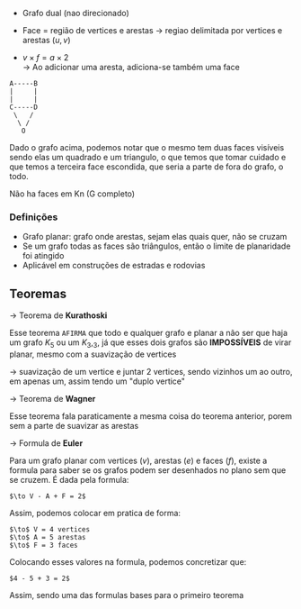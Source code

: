 - Grafo dual (nao direcionado)

- Face = região de vertices e arestas
	$\to$ regiao delimitada por vertices e arestas $(u,v)$ 

- $v \times f = a \times 2$  
	$\to$ Ao adicionar uma aresta, adiciona-se também uma face

```
A-----B
|     |
|     |
C-----D
 \   /
  \ /
   O
```

Dado o grafo acima, podemos notar que o mesmo tem duas faces visíveis sendo elas um quadrado e um triangulo, o que temos que tomar cuidado e que temos a terceira face escondida, que seria a parte de fora do grafo, o todo.

Não ha faces em Kn (G completo)

### Definições

- Grafo planar: grafo onde arestas, sejam elas quais quer, não se cruzam
- Se um grafo todas as faces são triângulos, então o limite de planaridade foi atingido
- Aplicável em construções de estradas e rodovias

## Teoremas

$\to$ Teorema de **Kurathoski**

Esse teorema ``AFIRMA`` que todo e qualquer grafo e planar a não ser que haja um grafo $K_5$ ou um $K_3,_3$, já que esses dois grafos são **IMPOSSÍVEIS** de virar planar, mesmo com a suavização de vertices

$\to$ suavização de um vertice e juntar 2 vertices, sendo vizinhos um ao outro, em apenas um, assim tendo um "duplo vertice"

$\to$ Teorema de **Wagner**

Esse teorema fala paraticamente a mesma coisa do teorema anterior, porem sem a parte de suavizar as arestas

$\to$ Formula de **Euler**

Para um grafo planar com vertices ($v$), arestas ($e$) e faces ($f$), existe a formula para saber se os grafos podem ser desenhados no plano sem que se cruzem. É dada pela formula:

	$\to V - A + F = 2$

Assim, podemos colocar em pratica de forma:

	$\to$ V = 4 vertices
	$\to$ A = 5 arestas
	$\to$ F = 3 faces
	
Colocando esses valores na formula, podemos concretizar que:

	$4 - 5 + 3 = 2$ 
	
Assim, sendo uma das formulas bases para o primeiro teorema